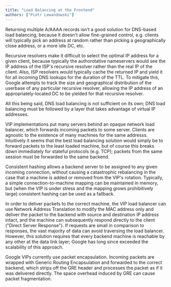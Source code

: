 ```yaml
---
title: "Load Balancing at the Frontend"
authors: ["Piotr Lewandowski"]
---
```


Returning multiple A/AAAA records isn't a good solution for DNS-based load balancing, because it doesn't allow fine-grained control, e.g. clients will typically pick an address at random rather than picking a geographically close address, or a more idle DC, etc.

Recursive resolvers make it difficult to select the optimal IP address for a given client, because typically the authorotative nameservers would see the IP address of the ISP's recursive resolver rather than the real IP of the client. Also, ISP resolvers would typically cache the returned IP and yield it for all incoming DNS lookups for the duration of the TTL. To mitigate this, Google attempts to track the size and geographical distribution of the userbase of any particular recursive resolver, allowing the IP address of an appropriately-located DC to be yielded for that recursive resolver.

All this being said, DNS load balancing is not sufficient on its own; DNS load balancing must be followed by a layer that takes advantage of virtual IP addresses.

VIP implementations put many servers behind an opaque network load balancer, which forwards incoming packets to some server. Clients are agnostic to the existence of many machines for the same addresss. Intuitively it seems that the best load balancing solution would simply be to forward packets to the least loaded machine, but of course this breaks down immediately for stateful protocols (e.g. TCP); packets from the same session must be forwarded to the same backend.

Consistent hashing allows a backend server to be assigned to any given incoming connection, without causing a catastrophic rebalancing in the case that a machine is added or removed from the VIP's rotation. Typically, a simple connection-to-machine mapping can be maintained in memory, but (when the VIP is under stress and the mapping grows prohibitively large) consistent hashing can be used as a fallback.

In order to deliver packets to the correct machine, the VIP load balancer can use Network Address Translation to modify the MAC address only and deliver the packet to the backend with source and destination IP address intact, and the machine can subsequently respond directly to the client ("Direct Server Response"). If requests are small in comparison to responses, the vast majority of data can avoid traversing the load balancer. However, this solution requires that every backend machine is reachable by any other at the data link layer; Google has long since exceeded the scalability of this approach.

Google VIPs currently use packet encapsulation. Incoming packets are wrapped with Generic Routing Encapsulation and forwarded to the correct backend, which strips off the GRE header and processes the packet as if it was delivered directly. The space overhead induced by GRE can cause packet fragmentation.

